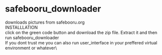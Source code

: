 # safebooru_downloader
downloads pictures from safebooru.org\
INSTALLLATION\
click on the green code button and download the zip file. Extract it and then run safebooru_downloader\
If you dont trust me you can also run user_interface in your preffered virtual environment or whatever\
